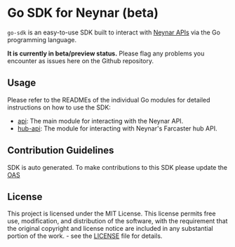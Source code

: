 # Go SDK for Neynar (beta)

`go-sdk` is an easy-to-use SDK built to interact with [Neynar APIs](https://docs.neynar.com/) via the Go programming language.

**It is currently in beta/preview status.** Please flag any problems you encounter as issues here on the Github repository.

## Usage

Please refer to the READMEs of the individual Go modules for detailed instructions on how to use the SDK:
- [api](api/README.md): The main module for interacting with the Neynar API.
- [hub-api](hub-api/README.md): The module for interacting with Neynar's Farcaster hub API.

## Contribution Guidelines

SDK is auto generated.
To make contributions to this SDK please update the [OAS](https://github.com/neynarxyz/oas)

## License

This project is licensed under the MIT License. This license permits free use, modification, and distribution of the software, with the requirement that the original copyright and license notice are included in any substantial portion of the work. - see the [LICENSE](https://github.com/neynarxyz/go-sdk/blob/main/LICENSE) file for details.

